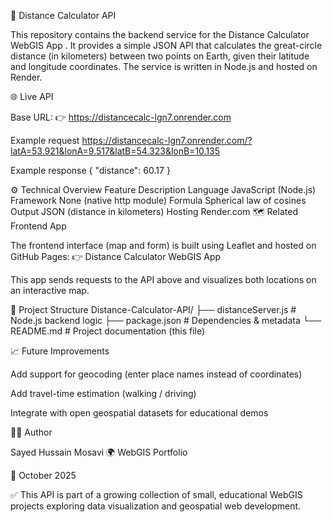 🧮 Distance Calculator API

This repository contains the backend service for the Distance Calculator WebGIS App
.
It provides a simple JSON API that calculates the great-circle distance (in kilometers) between two points on Earth, given their latitude and longitude coordinates.
The service is written in Node.js and hosted on Render.

🌐 Live API

Base URL:
👉 https://distancecalc-lgn7.onrender.com

Example request
https://distancecalc-lgn7.onrender.com/?latA=53.921&lonA=9.517&latB=54.323&lonB=10.135

Example response
{
  "distance": 60.17
}

⚙️ Technical Overview
Feature	Description
Language	JavaScript (Node.js)
Framework	None (native http module)
Formula	Spherical law of cosines
Output	JSON (distance in kilometers)
Hosting	Render.com
🗺️ Related Frontend App

The frontend interface (map and form) is built using Leaflet and hosted on GitHub Pages:
👉 Distance Calculator WebGIS App

This app sends requests to the API above and visualizes both locations on an interactive map.

🧩 Project Structure
Distance-Calculator-API/
├── distanceServer.js   # Node.js backend logic
├── package.json        # Dependencies & metadata
└── README.md           # Project documentation (this file)

📈 Future Improvements

Add support for geocoding (enter place names instead of coordinates)

Add travel-time estimation (walking / driving)

Integrate with open geospatial datasets for educational demos

👨‍💻 Author

Sayed Hussain Mosavi
🌍 WebGIS Portfolio

📅 October 2025

✅ This API is part of a growing collection of small, educational WebGIS projects exploring data visualization and geospatial web development.
